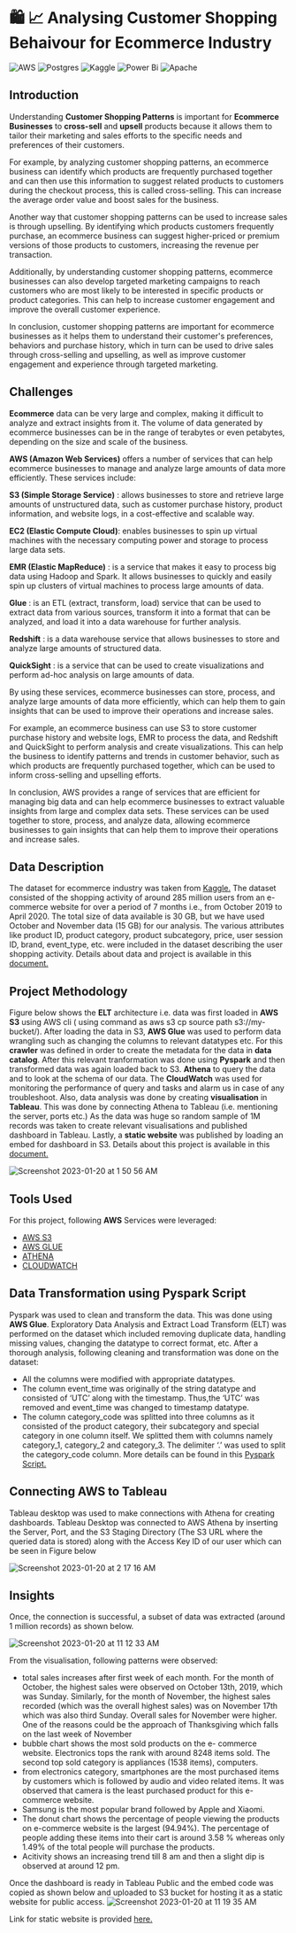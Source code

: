 # :shopping: :chart_with_upwards_trend: Analysing Customer Shopping Behaivour for Ecommerce Industry

![AWS](https://img.shields.io/badge/AWS-%23FF9900.svg?style=for-the-badge&logo=amazon-aws&logoColor=white) ![Postgres](https://img.shields.io/badge/postgres-%23316192.svg?style=for-the-badge&logo=postgresql&logoColor=white)
![Kaggle](https://img.shields.io/badge/Kaggle-035a7d?style=for-the-badge&logo=kaggle&logoColor=white) ![Power Bi](https://img.shields.io/badge/power_bi-F2C811?style=for-the-badge&logo=powerbi&logoColor=black) 
![Apache](https://img.shields.io/badge/apache-%23D42029.svg?style=for-the-badge&logo=apache&logoColor=white) 



## Introduction 
Understanding __Customer Shopping Patterns__ is important for __Ecommerce Businesses__ to __cross-sell__ and __upsell__ products because it allows them to tailor their marketing and sales efforts to the specific needs and preferences of their customers.

For example, by analyzing customer shopping patterns, an ecommerce business can identify which products are frequently purchased together and can then use this information to suggest related products to customers during the checkout process, this is called cross-selling. This can increase the average order value and boost sales for the business.

Another way that customer shopping patterns can be used to increase sales is through upselling. By identifying which products customers frequently purchase, an ecommerce business can suggest higher-priced or premium versions of those products to customers, increasing the revenue per transaction.

Additionally, by understanding customer shopping patterns, ecommerce businesses can also develop targeted marketing campaigns to reach customers who are most likely to be interested in specific products or product categories. This can help to increase customer engagement and improve the overall customer experience.

In conclusion, customer shopping patterns are important for ecommerce businesses as it helps them to understand their customer's preferences, behaviors and purchase history, which in turn can be used to drive sales through cross-selling and upselling, as well as improve customer engagement and experience through targeted marketing.





## Challenges
__Ecommerce__ data can be very large and complex, making it difficult to analyze and extract insights from it. The volume of data generated by ecommerce businesses can be in the range of terabytes or even petabytes, depending on the size and scale of the business.

__AWS (Amazon Web Services)__ offers a number of services that can help ecommerce businesses to manage and analyze large amounts of data more efficiently. These services include:

__S3 (Simple Storage Service)__ : allows businesses to store and retrieve large amounts of unstructured data, such as customer purchase history, product information, and website logs, in a cost-effective and scalable way.

__EC2 (Elastic Compute Cloud)__: enables businesses to spin up virtual machines with the necessary computing power and storage to process large data sets.

__EMR (Elastic MapReduce)__ : is a service that makes it easy to process big data using Hadoop and Spark. It allows businesses to quickly and easily spin up clusters of virtual machines to process large amounts of data.

__Glue__ : is an ETL (extract, transform, load) service that can be used to extract data from various sources, transform it into a format that can be analyzed, and load it into a data warehouse for further analysis.

__Redshift__ : is a data warehouse service that allows businesses to store and analyze large amounts of structured data.

__QuickSight__ : is a service that can be used to create visualizations and perform ad-hoc analysis on large amounts of data.

By using these services, ecommerce businesses can store, process, and analyze large amounts of data more efficiently, which can help them to gain insights that can be used to improve their operations and increase sales.

For example, an ecommerce business can use S3 to store customer purchase history and website logs, EMR to process the data, and Redshift and QuickSight to perform analysis and create visualizations. This can help the business to identify patterns and trends in customer behavior, such as which products are frequently purchased together, which can be used to inform cross-selling and upselling efforts.

In conclusion, AWS provides a range of services that are efficient for managing big data and can help ecommerce businesses to extract valuable insights from large and complex data sets. These services can be used together to store, process, and analyze data, allowing ecommerce businesses to gain insights that can help them to improve their operations and increase sales.




## Data Description
The dataset for ecommerce industry was taken from [Kaggle.](https://www.kaggle.com/datasets/mkechinov/ecommerce-behavior-data-from-multi-category-store)
The dataset consisted of the shopping activity of around 285 million users from an e-commerce 
website for over a period of 7 months i.e., from October 2019 to April 2020. 
The total size of data available is 30 GB, but we have used October and November 
data (15 GB) for our analysis. The various attributes like product ID, product category, 
product subcategory, price, user session ID, brand, event_type, etc. were included in the
dataset describing the user shopping activity. Details about data and project is available in this [document.](https://github.com/iqrabismii/Big-Data-Projects-/blob/main/Analyzing-Customer-Shopping-Behavior-from-a-large-Multicategory-Online-Store-/DataArtists_NIST_Form.pdf)


## Project Methodology 

Figure below shows the __ELT__ architecture i.e. data was first loaded in __AWS S3__ using AWS cli ( using command as aws s3 cp source path s3://my-bucket/). After 
loading the data in S3, __AWS Glue__ was used to perform data wrangling such as changing the columns to relevant datatypes etc. For this __crawler__ was defined
in order to create the metadata for the data in __data catalog__. After this relevant tranformation was done using __Pyspark__ and then transformed data was again 
loaded back to S3. __Athena__ to query the data and to look at the schema of our data. 
The __CloudWatch__ was used for monitoring the performance of query and tasks and alarm us in case of any troubleshoot.
Also, data analysis was done by creating __visualisation__ in __Tableau__. This was done by connecting Athena to Tableau (i.e. mentioning the server, ports etc.)
As the data was huge so random sample of 1M records was taken to create relevant visualisations and published dashboard in Tableau. 
Lastly, a __static website__ was published by loading an embed for dashboard in S3. Details about this project is available in this [document.](https://github.com/iqrabismii/Big-Data-Projects-/blob/main/Analyzing-Customer-Shopping-Behavior-from-a-large-Multicategory-Online-Store-/ProjectReport.docx)

![Screenshot 2023-01-20 at 1 50 56 AM](https://user-images.githubusercontent.com/108056063/213666181-74164406-c3b9-477e-94eb-39be58b56d8a.png)

## Tools Used

For this project, following __AWS__ Services were leveraged: 
* [AWS S3](https://aws.amazon.com/s3/)
* [AWS GLUE](https://aws.amazon.com/glue/)
* [ATHENA](https://aws.amazon.com/athena/)
* [CLOUDWATCH](https://aws.amazon.com/cloudwatch/)



## Data Transformation using Pyspark Script

Pyspark was used to clean and transform the data. This was done using __AWS Glue__. Exploratory Data Analysis and Extract Load Transform (ELT) was performed on the dataset which included removing duplicate data, handling missing values, changing the datatype to correct format, etc. After a thorough analysis, following cleaning and transformation was done on the dataset:
* All the columns were modified with appropriate datatypes.
* The column event_time was originally of the string datatype and consisted of ‘UTC’ along with the timestamp. Thus,the ‘UTC’ was removed and event_time was changed to timestamp datatype.
* The column category_code was splitted into three columns as it consisted of the product category, their subcategory and special category in one column itself. We splitted them with columns namely category_1, category_2 and category_3. The delimiter ‘.’ was used to split the category_code column.
More details can be found in this [Pyspark Script.](https://github.com/iqrabismii/Big-Data-Projects-/blob/main/Analyzing-Customer-Shopping-Behavior-from-a-large-Multicategory-Online-Store-/CleaningAndTransforming.py)

## Connecting AWS to Tableau

Tableau desktop was used to make connections with Athena for creating dashboards. Tableau Desktop was connected to AWS Athena by inserting the Server, Port, and the S3 Staging Directory (The S3 URL where the queried data is stored) along with the Access Key ID of our user which can be seen in Figure below


![Screenshot 2023-01-20 at 2 17 16 AM](https://user-images.githubusercontent.com/108056063/213671434-4bb47cdc-eb69-4fa9-a051-512db99d25a6.png)



## Insights
Once, the connection is successful, a subset of data was extracted (around 1 million records) as shown below.



![Screenshot 2023-01-20 at 11 12 33 AM](https://user-images.githubusercontent.com/108056063/213785801-4c7375ea-ff21-4b79-8de5-19e583a05b46.png)

From the visualisation, following patterns were observed: 
* total sales increases after first week of each month. For the month of October, the highest sales were observed on October 13th, 2019, which was Sunday. Similarly, for the month of November, the highest sales recorded (which was the overall highest sales) was on November 17th which was also third Sunday.  Overall sales for November were higher. One of the reasons could be the approach of Thanksgiving which falls on the last week of November
* bubble chart shows the most sold products on the e- commerce website. Electronics tops the rank with around 8248 items sold. The second top sold category is  appliances (1538 items), computers.
* from electronics category, smartphones are the most purchased items by customers which is followed by audio and video related items. It was observed that camera is the least purchased product for this e-commerce website.
* Samsung is the most popular brand  followed by Apple and Xiaomi. 
* The donut chart shows the percentage of people viewing the products on e-commerce website is the largest (94.94%). The percentage of people adding these items into their cart is around 3.58 % whereas only 1.49% of the total people will purchase the products.
* Acitivity shows an increasing trend till 8 am and then a slight dip is observed at around 12 pm. 

Once the dashboard is ready in Tableau Public and  the embed code was copied as shown below and uploaded to S3 bucket for hosting it as a static website for public access.
![Screenshot 2023-01-20 at 11 19 35 AM](https://user-images.githubusercontent.com/108056063/213787002-228ba72a-1b13-4dc6-9453-6e6434fea4ce.png)

Link for static website is provided [here.](https://shoppingdashboard.s3.us-west-1.amazonaws.com/index.html)















